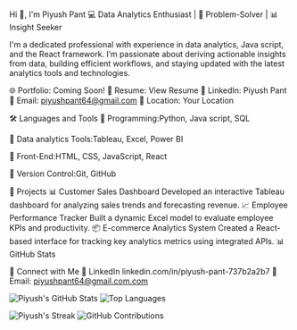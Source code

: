 Hi 👋, I'm Piyush Pant
💻 Data Analytics Enthusiast | 🧠 Problem-Solver | 📊 Insight Seeker

I'm a dedicated professional with experience in data analytics, Java script, and the React framework. I’m passionate about deriving actionable insights from data, building efficient workflows, and staying updated with the latest analytics tools and technologies.

🌐 Portfolio: Coming Soon!
📄 Resume: View Resume
💼 LinkedIn: Piyush Pant
📧 Email: piyushpant64@gmail.com
📍 Location: Your Location

🛠 Languages and Tools
🔸 Programming:Python, Java script, SQL

🔸 Data analytics Tools:Tableau, Excel, Power BI

🔸 Front-End:HTML, CSS, JavaScript, React

🔸 Version Control:Git, GitHub


📂 Projects
📊 Customer Sales Dashboard
Developed an interactive Tableau dashboard for analyzing sales trends and forecasting revenue.
📈 Employee Performance Tracker
Built a dynamic Excel model to evaluate employee KPIs and productivity.
📦 E-commerce Analytics System
Created a React-based interface for tracking key analytics metrics using integrated APIs.
📊 GitHub Stats


🤝 Connect with Me
🔗 LinkedIn linkedin.com/in/piyush-pant-737b2a2b7
📧 Email: piyushpant64@gmail.com.com



![Piyush's GitHub Stats](https://github-readme-stats.vercel.app/api?username=Piyush-Pant2023&show_icons=true&theme=radical)
![Top Languages](https://github-readme-stats.vercel.app/api/top-langs/?username=Piyush-Pant2023&layout=compact&theme=radical)

![Piyush's Streak](https://streak-stats.demolab.com?user=Piyush-Pant2023&theme=radical)
![GitHub Contributions](https://github-readme-streak-stats.herokuapp.com/?user=Piyush-Pant2023&theme=radical)







